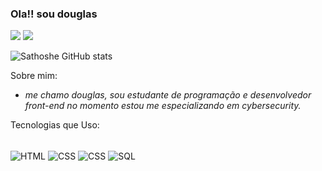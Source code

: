 ### Ola!! sou douglas

<div> 
 <a href="https://t.me/sath0sh" target="_blank"><img src="https://img.shields.io/badge/Telegram-2CA5E0?style=for-the-badge&logo=telegram&logoColor=whitek"></a>
  <a href="https://www.youtube.com/channel/UC6FqODAMiVNtKONWddnmbsg" target="_blank"><img src="https://img.shields.io/badge/YouTube-FF0000?style=for-the-badge&logo=youtube&logoColor=white" target="_blank"></a>

![Sathoshe GitHub stats](https://github-readme-stats.vercel.app/api?username=sathoshe&show_icons=true&theme=synthwave)


Sobre mim: 
- _me chamo douglas, sou estudante de programação e desenvolvedor front-end no momento estou me especializando em cybersecurity._ 

Tecnologias que Uso:
 <div>
<div style="display: inline_block"><br>     
   <img align="center" alt="HTML" 
  src="https://img.shields.io/badge/HTML5-E34F26?style=for-the-badge&logo=html5&logoColor=white">
   <img align="center" alt="CSS" 
  src="https://img.shields.io/badge/CSS-239120?&style=for-the-badge&logo=css3&logoColor=white">
   <img align="center" alt="CSS" 
  src="https://img.shields.io/badge/Ruby-CC342D?style=for-the-badge&logo=ruby&logoColor=white">
  <img align="center" alt="SQL" 
  src="https://img.shields.io/badge/MySQL-00000F?style=for-the-badge&logo=mysql&logoColor=white">
  
  
  
</div>
